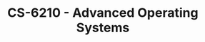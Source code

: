 ---
layout: course
title: CS-6210 - Advanced Operating Systems
aliases: AOS
course_id: CS-6210
permalink: /CS-6210/
avg_difficulty: 4.16
avg_rating: 4.12
avg_workload: 17.26
course_number: 6210
---
